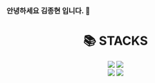 ### 안녕하세요 김종현 입니다. 👋  
<div align=center><h1>📚 STACKS</h1></div>

<div align=center> 
 <img src="https://img.shields.io/badge/c-A8B9CC?style=for-the-badge&logo=c%2B%2B&logoColor=white">
 <img src="https://img.shields.io/badge/c++-00599C?style=for-the-badge&logo=c%2B%2B&logoColor=white">
  <br>
  <img src="https://img.shields.io/badge/Unity-d4d6d9?style=for-the-badge&logo=c%2B%2B&logoColor=white">
  <img src="https://img.shields.io/badge/UnrealEngine-0E1128?style=for-the-badge&logo=c%2B%2B&logoColor=white">

 
</div>








<!--
**Jameskimjh/JamesKimjh** is a ✨ _special_ ✨ repository because its `README.md` (this file) appears on your GitHub profile.
Here are some ideas to get you started:
- 🔭 I’m currently working on ...
- 🌱 I’m currently learning ...
- 👯 I’m looking to collaborate on ...
- 🤔 I’m looking for help with ...
- 💬 Ask me about ...
- 📫 How to reach me: ...
- 😄 Pronouns: ...
- ⚡ Fun fact: ...
-->
